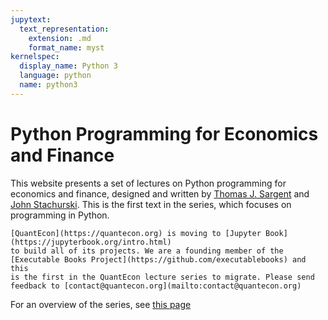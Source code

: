 ```yaml
---
jupytext:
  text_representation:
    extension: .md
    format_name: myst
kernelspec:
  display_name: Python 3
  language: python
  name: python3
---
```


# Python Programming for Economics and Finance

This website presents a set of lectures on Python programming for economics and finance, designed and written by
[Thomas J. Sargent](http://www.tomsargent.com/) and [John Stachurski](http://johnstachurski.net/). This is the first text in the series, which focuses on programming in Python.

```{admonition} News
[QuantEcon](https://quantecon.org) is moving to [Jupyter Book](https://jupyterbook.org/intro.html)
to build all of its projects. We are a founding member of the
[Executable Books Project](https://github.com/executablebooks) and this
is the first in the QuantEcon lecture series to migrate. Please send feedback to [contact@quantecon.org](mailto:contact@quantecon.org)
```

For an overview of the series, see [this page](https://quantecon.org/python-lectures/)

```{tableofcontents}
```

